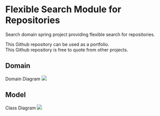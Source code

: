 # Flexible Search Module for Repositories
Search domain spring project providing flexible search for repositories.  
  
This Github repository can be used as a portfolio.  
This Github repository is free to quote from other projects.  



## Domain
Domain Diagram
<kbd>
    <img src="http://www.plantuml.com/plantuml/svg/lLPDRzj64BtpLmnyQAW28fhsPWG6bAG7NshN1dhAXQRMDXkAL4awiL4OK60sK6mNTX0fKHDHa86uiGiNK2JPS03b3scN_w6p7-97u_OKX1ToTsPdttipEqjlxMTYXJ0t7JROtZDsCfY-7y-16O3bkLKxj3qNVjK0dwyXxm9i_sroU0vqr9WEFy9qqA3xfygF3YFMZs0wRj0_BxHTJNEza813raFmrhEuyt277NHPx_d20rU61XcRnHruuDAZY9wtM7mDREy9YwxLXgpVHZkBkgpPHqjCUvUQvaaIbkTirJAyzE0jU_ayQNSLSaWwxMIlAwnbM2KENtFNsmOziDqDXvIKvTuciHvAGstB2UtP_7qJQImJt_Qge5UzhRLioQe8eFPTgXFV5Cgng9_inSgdyiDzzRMqKb1KgSU1hf2w5zYXv-zmedGqvl9vXHG1QtQIbyz4ZW9Y-jPcIZY_-jKn_B95-9TmLnu_YYcwtmB7hjaXi3Y2vEWYQP_ntPVD3TjLoDyrKMQrIWxemGUKz8p54s2zO_RcMC7_5E9qE9YE9WAXJmAKy5ybfF8CUbeB9MNF4Dn4NAvAscCMnI9ww9jku9Z8-COYvIBGre364woNl3hqTC9pGqTHqkwmLnSp9aMGM6dlVol6A4JdsWaiDmMHgQV77IvsVciSqh_Ew8j-yJpTaxKhfSQ2I8jYpDeJp4zU3ubCA53t7DlQITcpTaHx7VWE5xDtZHa51Ah28sDwqiNN9PQ5Eajg9sCMukgS7XtYoLJai82wdFeyL9p7vau02r1vvDbLV2_xP9tuQbtI_biSL4vx7fBz3nWzPHMF8Ki9Encp7jOSL-0ZUprGIw62W1giTygU7ge4OIW3w5LpfaMwWdMQx8zhDknWXp50byXAEUaxrryAoU0CpQXowgLBMKg5GaXU7oQjoMT18qDnrZmDfNnXhCZJjXYIcgWE6p-oTlZx0FTBeW7FEJk8iHRm78E-M2LkQA_R7FAkxDM-lR4fchKyljYfwPCOspG7dBo9G0elij3luZJSDhBmMMo1zkcbgADktk5aW2H0_yacZ-4hNaO1GX37liIZVMj0PNaHMNUdeqlGLud_oBO8dojfjxAcm9lC38fEjirQ7HkouEsIxJ08IHsvt-Ba1Npv-VcGodZ_YnLJKpUjX-O6uOTMvH3qh1sKL9DCsuDCremZtZZccXaGuLLL0-M3iVEktpjc4DgMl164FmbkzkGGYSyH2ZUpRl-7drSZuIPUR8PXoDjcDg7y-SEkMg9PYRi-_nkmo-io-uUOkpq7vJBCVSDZoNiwPoqlv5gvfkNQEbeafS9aMVKzJLCt8Bh9KjKqTUCKDkJd8FKrZ8LKozdS7SFuPCxWZYJ8kHYveR2YTWLpRipDgM3vRJ8Lvs799PAuQGaTF1ndnM5e_m00" />
</kbd>

## Model
Class Diagram
<kbd>
    <img src="http://www.plantuml.com/plantuml/svg/dLVTRXj55BxVfnYb5p5WhocNbkNAE05PAiH9h5QeS37U7PUbwrrtTfrWgag1-YBGIaGe5Mb8fI0GK2b8eLHW99uedhm3CxEpipEpumWrLzvplZd_VwclWcq4iVTf3yV-n4iTK0ET62Em5ezW43chTGSEaXH3BnN0PfFnMotmm07qxoqmZiF0cpP0LmZYduAN8BmJU8WAtmbyX2beSuBmT5idSt0DK2rH4i8qfhXE7Fb16iHHNn85wZuJS3l6zvYuJELcGNA4OcdqNPJsfsDKUGFKMWBUYSF9A69K0UOYAzsSApGhBzfHiejmizzo7ZfEVHMOK1QrYvTxvD7NOF7jRF7Ya3oVWulpFVBuvFBPeS8bFvvV_F4AaDEdvFaHeozUpiZf35oysblySiQY7KGfmaFeeP8I6N2FsvzaBdLLdvetMdS-4IYCxay2ZFoEYYvSVn_7ax44qoZru5q41w68LFx57FP2c2JcKsbDIYb9Gs5JeVIHnGzkOR-blJJDoes7kxTWE17ilg36OuHP9QZ9t10qwJNqcTsy9DhZGFYTVnRseMWoKlGAenu0RvAayIZu0ldWeSJfgWIs0TeVhebV6rj5e8oIKT8c4faqB0N48JlCPyfcqM-gShef6b5PBRiMmPMQQ4z5QJ0CM8Vq9OsvsLZM0XWD4KQHnxH_0CTD4rO56uFFa9To2rWBs1hKeVO7FimxulBfZEmVqJxuZfV_LsTLG1x_VFdaDzeMW1pjasTpq8tu6obj_NCFZTaFbqd8qjRhveC2a5_to0y7W7n_jlXhxxMaElcKOHqrc9fJwxeBDd2z7VdWuk_vugT_QFjIIzvnGGy7CGxIAJVftMaM6OTrhEoFKa2AIXSaLD7KLK5vvdmS0LcmdJZ6VX0nKLdHPfgMUkUemobJ8KUiRRHaa6AGPou6AD6SR80xLkSLYwnyARUeeaQvqyVgqmpJCqdgc1Qh8qDk6XJPi2KHr1ZQhpTljp_Q1lKwBStVoQClQV6GunUKqTjQVszzYp78yJcPdKf6-zP6Tuq_E7voUVWlB_xCPMNdAF6lhrfM4WszshCAIuQ8TUykvEa9muhfLjLI3doitGoIr3ud2h63CFRkiO7o_yLUENweY-OpxKemcSB7Q_Rvfs-jQzeSqbPAnXwBjTGe5fGORybs2YCVOhy11d4S8fZFr20QObYS0AMIKK-0pAekUz7DcyKCz1PA9c7A8t93HaGxQ_Y-dvyl_fm3idz2PYUBRmxjXmyTP0VY65WSd0YqQ_Ig-j2-FfVub71xA-LOLsNqYdJtMwNbiMmtonIPWDBcj_gSsmyzAY8fLMLsrUZnv7WV3I6DVDxQTjULvMwogEBoUdUou01NF_LoyfkrcgMX5QPj3GfsNADy-xsh8RG5v9IklfNhAu32LjvstHMzRyhOfYkiBRFSql6dwEBZsbLJRR1Syzfop7FGrHHGsTRSCsSOKdYZPLb_GiqfbRMZxoqcQCbQjY-aqeDCgcrpCwYHcVBqvg0h4gnXbsoCqhXioc1h_zOiCx8qYwt0gsu6jUxrQZDNWFCV" />
</kbd>
